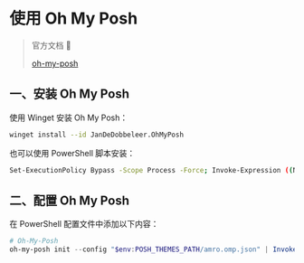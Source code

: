 # 使用 Oh My Posh

> 官方文档 📝
>
> [oh-my-posh](https://ohmyposh.dev/docs/installation/windows)

## 一、安装 Oh My Posh

使用 Winget 安装 Oh My Posh：

```sh
winget install --id JanDeDobbeleer.OhMyPosh
```

也可以使用 PowerShell 脚本安装：

```sh
Set-ExecutionPolicy Bypass -Scope Process -Force; Invoke-Expression ((New-Object System.Net.WebClient).DownloadString('https://ohmyposh.dev/install.ps1'))
```

## 二、配置 Oh My Posh

在 PowerShell 配置文件中添加以下内容：

```ps1
# Oh-My-Posh
oh-my-posh init --config "$env:POSH_THEMES_PATH/amro.omp.json" | Invoke-Expression
```
